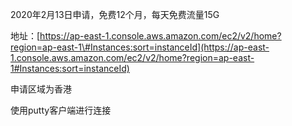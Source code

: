 2020年2月13日申请，免费12个月，每天免费流量15G

地址：[https://ap-east-1.console.aws.amazon.com/ec2/v2/home?region=ap-east-1\#Instances:sort=instanceId](https://ap-east-1.console.aws.amazon.com/ec2/v2/home?region=ap-east-1#Instances:sort=instanceId)

申请区域为香港

使用putty客户端进行连接

